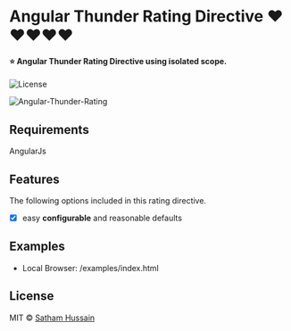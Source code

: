 # Angular Thunder Rating Directive ❤❤❤❤❤
#### ⭐ Angular Thunder Rating Directive using isolated scope.

![License](https://img.shields.io/npm/l/angular-star-rating.svg)

![Angular-Thunder-Rating](https://image.ibb.co/iwefDG/1509882284848.png)

## Requirements

AngularJs

## Features
The following options included in this rating directive.
- [x] easy **configurable** and reasonable defaults

## Examples

* Local Browser: /examples/index.html

## License

MIT © [Satham Hussain](sathamfxec@gmail.com)
